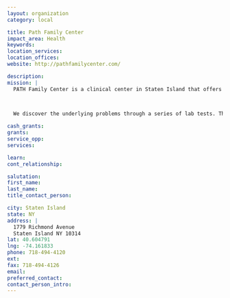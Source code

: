 ```yaml
---
layout: organization
category: local

title: Path Family Center
impact_area: Health
keywords: 
location_services: 
location_offices: 
website: http://pathfamilycenter.com/

description: 
mission: |
  PATH Family Center is a clinical center in Staten Island that offers integrative and nutritional interventions for individuals diagnosed with Autism, Attention Deficit Hyperactivity Disorder, Food Allergies and other related conditions. Our doctor, nurse, nutritionist & special educator comprise a team whose goal it is to restore total body balance in the individual.

  

  We discover the underlying problems through a series of lab tests. The team then creates a custom nutritional protocol with diet plans and integrative guides that begin the process of recovery, as well as offering educational guidance. We also offer Hyperbaric Oxygen Therapy which is used for a variety of illnesses, including Lyme Disease, Multiple Sclerosis, Traumatic Brain Injuries, Cerebral Palsy, Autism and many more.

cash_grants: 
grants: 
service_opp: 
services: 

learn: 
cont_relationship: 

salutation: 
first_name: 
last_name: 
title_contact_person: 

city: Staten Island
state: NY
address: |
  1779 Richmond Avenue     
  Staten Island NY 10314
lat: 40.604791
lng: -74.161833
phone: 718-494-4120
ext: 
fax: 718-494-4126
email: 
preferred_contact: 
contact_person_intro: 
---
```

